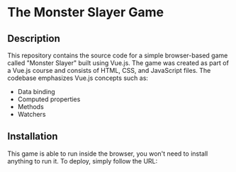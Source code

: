 # The Monster Slayer Game

## Description

This repository contains the source code for a simple browser-based game called "Monster Slayer" built using Vue.js. The game was created as part of a Vue.js course and consists of HTML, CSS, and JavaScript files. The codebase emphasizes Vue.js concepts such as: 

* Data binding 
* Computed properties 
* Methods  
* Watchers

## Installation 

This game is able to run inside the browser, you won't need to install anything to run it. To deploy, simply follow the URL: